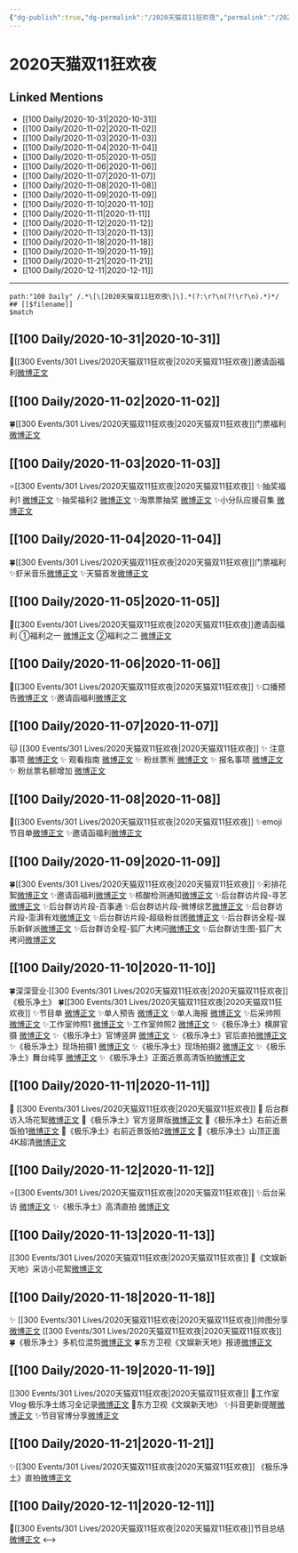 ```yaml
---
{"dg-publish":true,"dg-permalink":"/2020天猫双11狂欢夜","permalink":"/2020天猫双11狂欢夜/","created":"2023-04-08T16:06:09.993+08:00","updated":"2023-04-10T16:04:03.297+08:00"}
---
```


# 2020天猫双11狂欢夜

## Linked Mentions
- [[100 Daily/2020-10-31\|2020-10-31]]
- [[100 Daily/2020-11-02\|2020-11-02]]
- [[100 Daily/2020-11-03\|2020-11-03]]
- [[100 Daily/2020-11-04\|2020-11-04]]
- [[100 Daily/2020-11-05\|2020-11-05]]
- [[100 Daily/2020-11-06\|2020-11-06]]
- [[100 Daily/2020-11-07\|2020-11-07]]
- [[100 Daily/2020-11-08\|2020-11-08]]
- [[100 Daily/2020-11-09\|2020-11-09]]
- [[100 Daily/2020-11-10\|2020-11-10]]
- [[100 Daily/2020-11-11\|2020-11-11]]
- [[100 Daily/2020-11-12\|2020-11-12]]
- [[100 Daily/2020-11-13\|2020-11-13]]
- [[100 Daily/2020-11-18\|2020-11-18]]
- [[100 Daily/2020-11-19\|2020-11-19]]
- [[100 Daily/2020-11-21\|2020-11-21]]
- [[100 Daily/2020-12-11\|2020-12-11]]


---

```expander
path:"100 Daily" /.*\[\[2020天猫双11狂欢夜\]\].*(?:\r?\n(?!\r?\n).*)*/
## [[$filename]]
$match
```
## [[100 Daily/2020-10-31\|2020-10-31]]
🎵[[300 Events/301 Lives/2020天猫双11狂欢夜\|2020天猫双11狂欢夜]]邀请函福利[微博正文](https://m.weibo.cn/6466290670/4566139399048652)

## [[100 Daily/2020-11-02\|2020-11-02]]
🍀[[300 Events/301 Lives/2020天猫双11狂欢夜\|2020天猫双11狂欢夜]]门票福利[微博正文](https://m.weibo.cn/6466290670/4566795858747070)

## [[100 Daily/2020-11-03\|2020-11-03]]
⭐[[300 Events/301 Lives/2020天猫双11狂欢夜\|2020天猫双11狂欢夜]]
✨抽奖福利1 [微博正文](https://m.weibo.cn/6466290670/4567136476866951)
✨抽奖福利2 [微博正文](https://m.weibo.cn/6466290670/4567200080336637)
✨淘票票抽奖 [微博正文](https://m.weibo.cn/6466290670/4567272490279513)
✨小分队应援召集 [微博正文](https://m.weibo.cn/6466290670/4567153493935569)
## [[100 Daily/2020-11-04\|2020-11-04]]
🍀[[300 Events/301 Lives/2020天猫双11狂欢夜\|2020天猫双11狂欢夜]]门票福利
✨虾米音乐[微博正文](https://m.weibo.cn/6466290670/4567574895399010)
✨天猫首发[微博正文](https://m.weibo.cn/6466290670/4567575487322177)
## [[100 Daily/2020-11-05\|2020-11-05]]
💫[[300 Events/301 Lives/2020天猫双11狂欢夜\|2020天猫双11狂欢夜]]邀请函福利
①福利之一 [微博正文](https://m.weibo.cn/6466290670/4567892677366816)
②福利之二 [微博正文](https://m.weibo.cn/6466290670/4567969276887428)
## [[100 Daily/2020-11-06\|2020-11-06]]
💫[[300 Events/301 Lives/2020天猫双11狂欢夜\|2020天猫双11狂欢夜]]
✨口播预告[微博正文](https://m.weibo.cn/6466290670/4568235104542471)
✨邀请函福利[微博正文](https://m.weibo.cn/6466290670/4568283841825893)
## [[100 Daily/2020-11-07\|2020-11-07]]
🐱 [[300 Events/301 Lives/2020天猫双11狂欢夜\|2020天猫双11狂欢夜]]
✨ 注意事项 [微博正文](https://m.weibo.cn/6466290670/4568622837534833)
✨ 观看指南 [微博正文](https://m.weibo.cn/6466290670/4568630576027488)
✨ 粉丝票🈶 [微博正文](https://m.weibo.cn/6466290670/4568677364796884)
✨ 报名事项 [微博正文](https://m.weibo.cn/6466290670/4568691503792221)
✨ 粉丝票名额增加 [微博正文](https://m.weibo.cn/6466290670/4568770813891057)
## [[100 Daily/2020-11-08\|2020-11-08]]
💫[[300 Events/301 Lives/2020天猫双11狂欢夜\|2020天猫双11狂欢夜]]
✨emoji节目单[微博正文](https://m.weibo.cn/6466290670/4568958491435254)
✨邀请函福利[微博正文](https://m.weibo.cn/6466290670/4568999977551286)
## [[100 Daily/2020-11-09\|2020-11-09]]
🍀[[300 Events/301 Lives/2020天猫双11狂欢夜\|2020天猫双11狂欢夜]]
✨彩排花絮[微博正文](https://m.weibo.cn/6466290670/4569490430628350)
✨邀请函福利[微博正文](https://m.weibo.cn/6466290670/4569269990331209)
✨核酸检测通知[微博正文](https://m.weibo.cn/6466290670/4569481735045253)
✨后台群访片段-寻艺[微博正文](https://m.weibo.cn/6466290670/4569502781538656)
✨后台群访片段-百事通[](https://m.weibo.cn/6466290670/4569513099529865)
✨后台群访片段-微博综艺[微博正文](https://m.weibo.cn/6466290670/4569498947953083)
✨后台群访片段-澎湃有戏[微博正文](https://m.weibo.cn/6466290670/4569503869174091)
✨后台群访片段-超级粉丝团[微博正文](https://m.weibo.cn/6466290670/4569501732964275)
✨后台群访全程-娱乐新鲜派[微博正文](https://m.weibo.cn/6466290670/4569503528656591)
✨后台群访全程-狐厂大拷问[微博正文](https://m.weibo.cn/6466290670/4569505449124471)
✨后台群访生图-狐厂大拷问[微博正文](https://m.weibo.cn/6466290670/4569500424349109)
## [[100 Daily/2020-11-10\|2020-11-10]]
🍀深深营业·[[300 Events/301 Lives/2020天猫双11狂欢夜\|2020天猫双11狂欢夜]]《极乐净土》 [](https://m.weibo.cn/1736988591/4569857146751391)
🍀[[300 Events/301 Lives/2020天猫双11狂欢夜\|2020天猫双11狂欢夜]]
✨节目单 [微博正文](https://m.weibo.cn/6466290670/4569746932499624)
✨单人预告 [微博正文](https://m.weibo.cn/6466290670/4569781560157663)
✨单人海报 [微博正文](https://m.weibo.cn/6466290670/4569783305773132)
✨后采帅照 [微博正文](https://m.weibo.cn/6466290670/4569660979419449)
✨工作室帅照1 [微博正文](https://m.weibo.cn/6466290670/4569826141931867)
✨工作室帅照2 [微博正文](https://m.weibo.cn/6466290670/4569845377276232)
✨《极乐净土》横屏官摄 [微博正文](https://m.weibo.cn/6466290670/4569841313525259)
✨《极乐净土》官博竖屏 [微博正文](https://m.weibo.cn/6466290670/4569844299607606)
✨《极乐净土》官后直拍[微博正文](https://m.weibo.cn/6466290670/4569902134854863)
✨《极乐净土》现场拍摄1 [微博正文](https://m.weibo.cn/6466290670/4569846660476007)
✨《极乐净土》现场拍摄2 [微博正文](https://m.weibo.cn/6466290670/4569847667891113)
✨《极乐净土》舞台纯享 [微博正文](https://m.weibo.cn/6466290670/4569858073964242)
✨《极乐净土》正面近景高清饭拍[微博正文](https://m.weibo.cn/5516625428/4569868400332252)
## [[100 Daily/2020-11-11\|2020-11-11]]
🍂 [[300 Events/301 Lives/2020天猫双11狂欢夜\|2020天猫双11狂欢夜]]
🥂 后台群访入场花絮[微博正文](https://m.weibo.cn/6466290670/4570034568954801)
🥂《极乐净土》官方竖屏版[微博正文](https://m.weibo.cn/6466290670/4570061916342665)
🥂《极乐净土》右前近景饭拍1[微博正文](https://m.weibo.cn/6466290670/4570003959194059)
🥂《极乐净土》右前近景饭拍2[微博正文](https://m.weibo.cn/6466290670/4570105335521065)
🥂《极乐净土》山顶正面4K超清[微博正文](https://m.weibo.cn/6466290670/4569992719504158)
## [[100 Daily/2020-11-12\|2020-11-12]]
⭐[[300 Events/301 Lives/2020天猫双11狂欢夜\|2020天猫双11狂欢夜]]
✨后台采访 [微博正文](https://weibo.com/6466290670/JtwbXDh29)
✨《极乐净土》高清直拍 [微博正文](https://weibo.com/6466290670/JtBiDCx6H)
## [[100 Daily/2020-11-13\|2020-11-13]]
[[300 Events/301 Lives/2020天猫双11狂欢夜\|2020天猫双11狂欢夜]]
💫《文娱新天地》采访小花絮[微博正文](https://m.weibo.cn/6466290670/4570899355274379)
## [[100 Daily/2020-11-18\|2020-11-18]]
✨ [[300 Events/301 Lives/2020天猫双11狂欢夜\|2020天猫双11狂欢夜]]帅图分享[微博正文](https://m.weibo.cn/6466290670/4572636330594504)
[[300 Events/301 Lives/2020天猫双11狂欢夜\|2020天猫双11狂欢夜]]
🍀《极乐净土》多机位混剪[微博正文](https://m.weibo.cn/6466290670/4572610924906780)
🍀东方卫视《文娱新天地》报道[微博正文](https://m.weibo.cn/6466290670/4572713169201672)
## [[100 Daily/2020-11-19\|2020-11-19]]
[[300 Events/301 Lives/2020天猫双11狂欢夜\|2020天猫双11狂欢夜]]
💫工作室Vlog·极乐净土练习全记录[微博正文](https://m.weibo.cn/6466290670/4573049388538012)
💫东方卫视《文娱新天地》
✨抖音更新提醒[微博正文](https://m.weibo.cn/6466290670/4572892425618338)
✨节目官博分享[微博正文](https://m.weibo.cn/6466290670/4573047622735248)
## [[100 Daily/2020-11-21\|2020-11-21]]
✨[[300 Events/301 Lives/2020天猫双11狂欢夜\|2020天猫双11狂欢夜]]
《极乐净土》直拍[微博正文](https://m.weibo.cn/6466290670/4573632234260654)
## [[100 Daily/2020-12-11\|2020-12-11]]
🎵[[300 Events/301 Lives/2020天猫双11狂欢夜\|2020天猫双11狂欢夜]]节目总结[微博正文](https://m.weibo.cn/6466290670/4580953416797937)
<-->